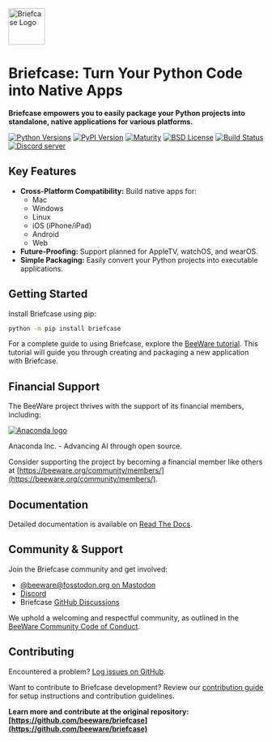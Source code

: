 <img src="https://beeware.org/project/briefcase/briefcase.png" width="72" alt="Briefcase Logo" />

# Briefcase: Turn Your Python Code into Native Apps

**Briefcase empowers you to easily package your Python projects into standalone, native applications for various platforms.**

[<img src="https://img.shields.io/pypi/pyversions/briefcase.svg" alt="Python Versions" />](https://pypi.python.org/pypi/briefcase)
[<img src="https://img.shields.io/pypi/v/briefcase.svg" alt="PyPI Version" />](https://pypi.python.org/pypi/briefcase)
[<img src="https://img.shields.io/pypi/status/briefcase.svg" alt="Maturity" />](https://pypi.python.org/pypi/briefcase)
[<img src="https://img.shields.io/pypi/l/briefcase.svg" alt="BSD License" />](https://github.com/beeware/briefcase/blob/main/LICENSE)
[<img src="https://github.com/beeware/briefcase/workflows/CI/badge.svg?branch=main" alt="Build Status" />](https://github.com/beeware/briefcase/actions)
[<img src="https://img.shields.io/discord/836455665257021440?label=Discord%20Chat&logo=discord&style=plastic" alt="Discord server" />](https://beeware.org/bee/chat/)

## Key Features

*   **Cross-Platform Compatibility:** Build native apps for:
    *   Mac
    *   Windows
    *   Linux
    *   iOS (iPhone/iPad)
    *   Android
    *   Web
*   **Future-Proofing:** Support planned for AppleTV, watchOS, and wearOS.
*   **Simple Packaging:** Easily convert your Python projects into executable applications.

## Getting Started

Install Briefcase using pip:

```bash
python -m pip install briefcase
```

For a complete guide to using Briefcase, explore the [BeeWare tutorial](https://docs.beeware.org). This tutorial will guide you through creating and packaging a new application with Briefcase.

## Financial Support

The BeeWare project thrives with the support of its financial members, including:

[![Anaconda logo](https://beeware.org/community/members/anaconda/anaconda-large.png)](https://anaconda.com/)

Anaconda Inc. - Advancing AI through open source.

Consider supporting the project by becoming a financial member like others at [https://beeware.org/community/members/](https://beeware.org/community/members/).

## Documentation

Detailed documentation is available on [Read The Docs](https://briefcase.readthedocs.io).

## Community & Support

Join the Briefcase community and get involved:

*   [@beeware@fosstodon.org on Mastodon](https://fosstodon.org/@beeware)
*   [Discord](https://beeware.org/bee/chat/)
*   Briefcase [GitHub Discussions](https://github.com/beeware/briefcase/discussions)

We uphold a welcoming and respectful community, as outlined in the [BeeWare Community Code of Conduct](https://beeware.org/community/behavior/).

## Contributing

Encountered a problem? [Log issues on GitHub](https://github.com/beeware/briefcase/issues).

Want to contribute to Briefcase development? Review our [contribution guide](https://briefcase.readthedocs.io/en/latest/how-to/contribute/index.html) for setup instructions and contribution guidelines.

**Learn more and contribute at the original repository: [https://github.com/beeware/briefcase](https://github.com/beeware/briefcase)**